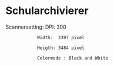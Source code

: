 # Schularchivierer


 Scannersetting:
                DPI:    300

                Width:  2397 pixel

                Heigth: 3484 pixel

                Colormode : Black and White

